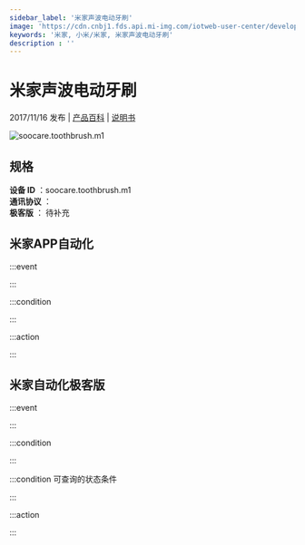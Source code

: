 ```yaml
---
sidebar_label: '米家声波电动牙刷'
image: 'https://cdn.cnbj1.fds.api.mi-img.com/iotweb-user-center/developer_1678870889098aUKhdGPb.png?GalaxyAccessKeyId=AKVGLQWBOVIRQ3XLEW&Expires=9223372036854775807&Signature=0wSloAHB++5oM92upXTDisvEi7s='
keywords: '米家, 小米/米家, 米家声波电动牙刷'
description : ''
---
```

# 米家声波电动牙刷

2017/11/16 发布 | [产品百科](https://home.mi.com/webapp/content/baike/product/index.html?model=soocare.toothbrush.m1/) | [说明书](https://home.mi.com/views/introduction.html?model=soocare.toothbrush.m1&region=cn)

![soocare.toothbrush.m1](https://cdn.cnbj1.fds.api.mi-img.com/iotweb-user-center/developer_1678870889098aUKhdGPb.png?GalaxyAccessKeyId=AKVGLQWBOVIRQ3XLEW&Expires=9223372036854775807&Signature=0wSloAHB++5oM92upXTDisvEi7s=)

## 规格  
> 
**设备 ID** ：soocare.toothbrush.m1  
**通讯协议** ：  
**极客版**  ： 待补充 


## 米家APP自动化  

:::event  

:::

:::condition  

:::

:::action   

:::

## 米家自动化极客版  

:::event  

:::

:::condition  

:::

:::condition 可查询的状态条件  

:::

:::action  

:::

        
